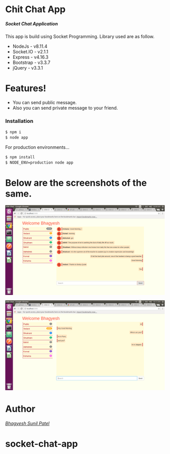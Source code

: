 # Chit Chat App 
##### Socket Chat Application

This app is build using Socket Programming. Library used are as follow.
  - NodeJs - v8.11.4
  - Socket.IO - v2.1.1
  - Express - v4.16.3
  - Bootstrap - v3.3.7 
  - jQuery - v3.3.1

# Features!
  - You can send public message.
  - Also you can send private message to your friend.
 
### Installation
```sh
$ npm i
$ node app
```
For production environments...
```sh
$ npm install
$ NODE_ENV=production node app
```

# Below are the screenshots of the same.

![Group Chating](./public.png)

![Private Chating](./private.png)

# Author
 ###### [Bhagyesh Sunil Patel][1]


[//]: # (These are reference links used in the body of this note)
[1]: https://github.com/uzrnem
# socket-chat-app
